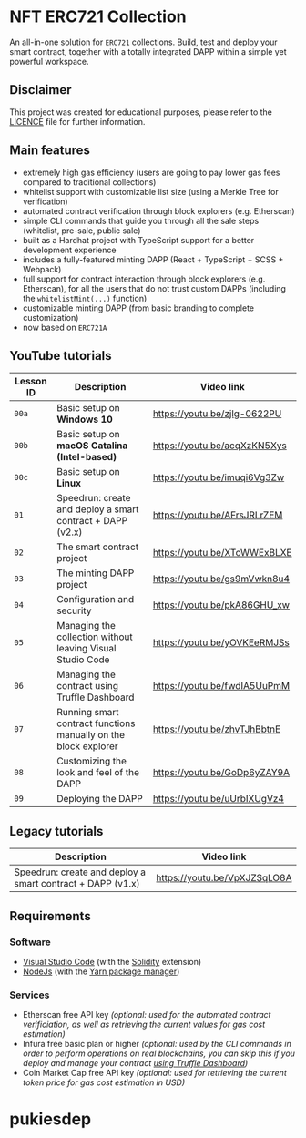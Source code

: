 # NFT ERC721 Collection

An all-in-one solution for `ERC721` collections. Build, test and deploy your smart contract, together with a totally
integrated DAPP within a simple yet powerful workspace.

## Disclaimer
This project was created for educational purposes, please refer to the [LICENCE](LICENSE) file for further information.

## Main features
- extremely high gas efficiency (users are going to pay lower gas fees compared to traditional collections)
- whitelist support with customizable list size (using a Merkle Tree for verification)
- automated contract verification through block explorers (e.g. Etherscan)
- simple CLI commands that guide you through all the sale steps (whitelist, pre-sale, public sale)
- built as a Hardhat project with TypeScript support for a better development experience
- includes a fully-featured minting DAPP (React + TypeScript + SCSS + Webpack)
- full support for contract interaction through block explorers (e.g. Etherscan), for all the users that do not trust custom DAPPs (including the `whitelistMint(...)` function)
- customizable minting DAPP (from basic branding to complete customization)
- now based on `ERC721A`

## YouTube tutorials

|Lesson ID|Description|Video link|
|---|---|---|
|`00a`|Basic setup on **Windows 10**|https://youtu.be/zjlg-0622PU|
|`00b`|Basic setup on **macOS Catalina (Intel-based)**|https://youtu.be/acqXzKN5Xys|
|`00c`|Basic setup on **Linux**|https://youtu.be/imuqi6Vg3Zw|
|`01`|Speedrun: create and deploy a smart contract + DAPP (v2.x)|https://youtu.be/AFrsJRLrZEM|
|`02`|The smart contract project|https://youtu.be/XToWWExBLXE|
|`03`|The minting DAPP project|https://youtu.be/gs9mVwkn8u4|
|`04`|Configuration and security|https://youtu.be/pkA86GHU_xw|
|`05`|Managing the collection without leaving Visual Studio Code|https://youtu.be/yOVKEeRMJSs|
|`06`|Managing the contract using Truffle Dashboard|https://youtu.be/fwdIA5UuPmM|
|`07`|Running smart contract functions manually on the block explorer|https://youtu.be/zhvTJhBbtnE|
|`08`|Customizing the look and feel of the DAPP|https://youtu.be/GoDp6yZAY9A|
|`09`|Deploying the DAPP|https://youtu.be/uUrbIXUgVz4|

## Legacy tutorials

|Description|Video link|
|---|---|
|Speedrun: create and deploy a smart contract + DAPP (v1.x)|https://youtu.be/VpXJZSqLO8A|

## Requirements

### Software
- [Visual Studio Code](https://code.visualstudio.com/) (with the [Solidity](https://marketplace.visualstudio.com/items?itemName=JuanBlanco.solidity) extension)
- [NodeJs](https://nodejs.org/) (with the [Yarn package manager](https://yarnpkg.com/getting-started/install))

### Services
- Etherscan free API key _(optional: used for the automated contract verificiation, as well as retrieving the current values for gas cost estimation)_
- Infura free basic plan or higher _(optional: used by the CLI commands in order to perform operations on real blockchains, you can skip this if you deploy and manage your contract [using Truffle Dashboard](https://youtu.be/fwdIA5UuPmM))_
- Coin Market Cap free API key _(optional: used for retrieving the current token price for gas cost estimation in USD)_
# pukiesdep
